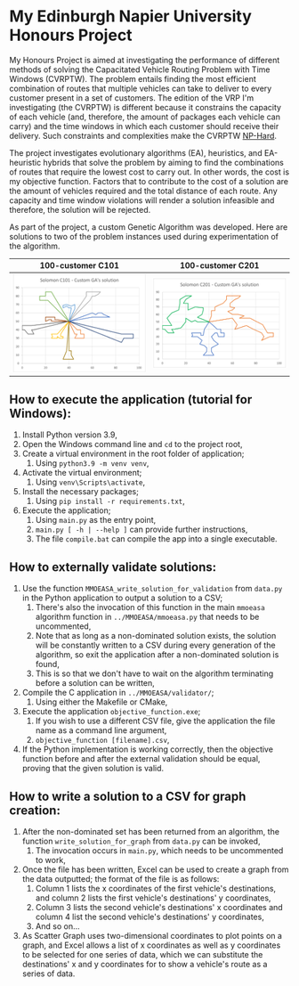 # My Edinburgh Napier University Honours Project

My Honours Project is aimed at investigating the performance of different methods of solving the Capacitated Vehicle Routing Problem with Time Windows (CVRPTW). The problem entails finding the most efficient combination of routes that multiple vehicles can take to deliver to every customer present in a set of customers. The edition of the VRP I'm investigating (the CVRPTW) is different because it constrains the capacity of each vehicle (and, therefore, the amount of packages each vehicle can carry) and the time windows in which each customer should receive their delivery. Such constraints and complexities make the CVRPTW [NP-Hard](https://en.wikipedia.org/wiki/NP-hardness).

The project investigates evolutionary algorithms (EA), heuristics, and EA-heuristic hybrids that solve the problem by aiming to find the combinations of routes that require the lowest cost to carry out. In other words, the cost is my objective function. Factors that to contribute to the cost of a solution are the amount of vehicles required and the total distance of each route. Any capacity and time window violations will render a solution infeasible and therefore, the solution will be rejected.

As part of the project, a custom Genetic Algorithm was developed. Here are solutions to two of the problem instances used during experimentation of the algorithm.

| 100-customer C101                      | 100-customer C201                      |
|----------------------------------------|----------------------------------------|
| <img src='figures/custom-ga-c101.png'> | <img src='figures/custom-ga-c201.png'> |

## How to execute the application (tutorial for Windows):
1. Install Python version 3.9,
2. Open the Windows command line and `cd` to the project root,
3. Create a virtual environment in the root folder of application;
   1. Using `python3.9 -m venv venv`,
4. Activate the virtual environment;
   1. Using `venv\Scripts\activate`,
5. Install the necessary packages;
   1. Using `pip install -r requirements.txt`,
6. Execute the application;
   1. Using `main.py` as the entry point,
   2. `main.py [ -h | --help ]` can provide further instructions,
   3. The file `compile.bat` can compile the app into a single executable.

## How to externally validate solutions:
1. Use the function `MMOEASA_write_solution_for_validation` from `data.py` in the Python application to output a solution to a CSV;
   1. There's also the invocation of this function in the main `mmoeasa` algorithm function in `../MMOEASA/mmoeasa.py` that needs to be uncommented,
   2. Note that as long as a non-dominated solution exists, the solution will be constantly written to a CSV during every generation of the algorithm, so exit the application after a non-dominated solution is found,
   3. This is so that we don't have to wait on the algorithm terminating before a solution can be written,
2. Compile the C application in `../MMOEASA/validator/`;
   1. Using either the Makefile or CMake,
3. Execute the application `objective_function.exe`;
   1. If you wish to use a different CSV file, give the application the file name as a command line argument,
   2. `objective_function [filename].csv`,
4. If the Python implementation is working correctly, then the objective function before and after the external validation should be equal, proving that the given solution is valid.

## How to write a solution to a CSV for graph creation:
1. After the non-dominated set has been returned from an algorithm, the function `write_solution_for_graph` from `data.py` can be invoked,
   1. The invocation occurs in `main.py`, which needs to be uncommented to work,
2. Once the file has been written, Excel can be used to create a graph from the data outputted; the format of the file is as follows:
   1. Column 1 lists the x coordinates of the first vehicle's destinations, and column 2 lists the first vehicle's destinations' y coordinates,
   2. Column 3 lists the second vehicle's destinations' x coordinates and column 4 list the second vehicle's destinations' y coordinates,
   3. And so on...
3. As Scatter Graph uses two-dimensional coordinates to plot points on a graph, and Excel allows a list of x coordinates as well as y coordinates to be selected for one series of data, which we can substitute the destinations' x and y coordinates for to show a vehicle's route as a series of data.
